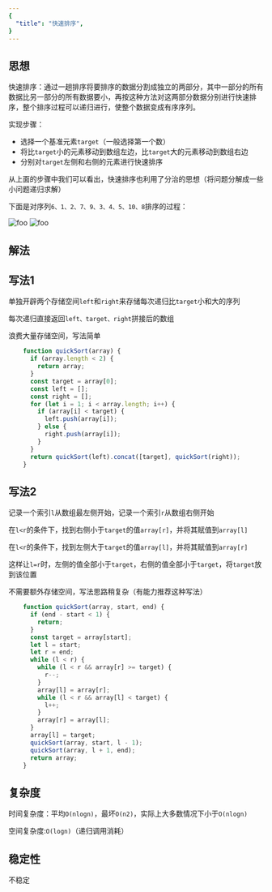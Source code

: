 ```yaml
---
{
  "title": "快速排序",
}
---
```


## 思想

快速排序：通过一趟排序将要排序的数据分割成独立的两部分，其中一部分的所有数据比另一部分的所有数据要小，再按这种方法对这两部分数据分别进行快速排序，整个排序过程可以递归进行，使整个数据变成有序序列。

实现步骤：

- 选择一个基准元素`target`（一般选择第一个数）
- 将比`target`小的元素移动到数组左边，比`target`大的元素移动到数组右边
- 分别对`target`左侧和右侧的元素进行快速排序

从上面的步骤中我们可以看出，快速排序也利用了分治的思想（将问题分解成一些小问题递归求解）


下面是对序列`6、1、2、7、9、3、4、5、10、8`排序的过程：


<img src="/快速排序.jpg" alt="foo">

<img src="/快速排序.gif" alt="foo">



## 解法

## 写法1

单独开辟两个存储空间`left`和`right`来存储每次递归比`target`小和大的序列

每次递归直接返回`left、target、right`拼接后的数组

浪费大量存储空间，写法简单

```js
    function quickSort(array) {
      if (array.length < 2) {
        return array;
      }
      const target = array[0];
      const left = [];
      const right = [];
      for (let i = 1; i < array.length; i++) {
        if (array[i] < target) {
          left.push(array[i]);
        } else {
          right.push(array[i]);
        }
      }
      return quickSort(left).concat([target], quickSort(right));
    }
```

## 写法2


记录一个索引`l`从数组最左侧开始，记录一个索引`r`从数组右侧开始

在`l<r`的条件下，找到右侧小于`target`的值`array[r]`，并将其赋值到`array[l]`

在`l<r`的条件下，找到左侧大于`target`的值`array[l]`，并将其赋值到`array[r]`

这样让`l=r`时，左侧的值全部小于`target`，右侧的值全部小于`target`，将`target`放到该位置

不需要额外存储空间，写法思路稍复杂（有能力推荐这种写法）

```js
    function quickSort(array, start, end) {
      if (end - start < 1) {
        return;
      }
      const target = array[start];
      let l = start;
      let r = end;
      while (l < r) {
        while (l < r && array[r] >= target) {
          r--;
        }
        array[l] = array[r];
        while (l < r && array[l] < target) {
          l++;
        }
        array[r] = array[l];
      }
      array[l] = target;
      quickSort(array, start, l - 1);
      quickSort(array, l + 1, end);
      return array;
    }
```


## 复杂度

时间复杂度：平均`O(nlogn)`，最坏`O(n2)`，实际上大多数情况下小于`O(nlogn)`

空间复杂度:`O(logn)`（递归调用消耗）

## 稳定性

不稳定